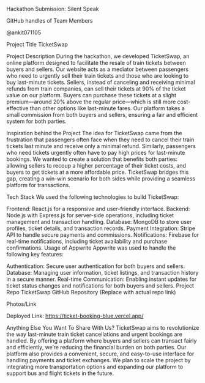 Hackathon Submission: Silent Speak

GitHub handles of Team Members

@ankit071105

Project Title
TicketSwap 

Project Description
During the hackathon, we developed TicketSwap, an online platform designed to facilitate the resale of train tickets between buyers and sellers. Our website acts as a mediator between passengers who need to urgently sell their train tickets and those who are looking to buy last-minute tickets. Sellers, instead of canceling and receiving minimal refunds from train companies, can sell their tickets at 90% of the ticket value on our platform. Buyers can purchase these tickets at a slight premium—around 20% above the regular price—which is still more cost-effective than other options like last-minute fares. Our platform takes a small commission from both buyers and sellers, ensuring a fair and efficient system for both parties.

Inspiration behind the Project
The idea for TicketSwap came from the frustration that passengers often face when they need to cancel their train tickets last minute and receive only a minimal refund. Similarly, passengers who need tickets urgently often have to pay high prices for last-minute bookings. We wanted to create a solution that benefits both parties: allowing sellers to recoup a higher percentage of their ticket costs, and buyers to get tickets at a more affordable price. TicketSwap bridges this gap, creating a win-win scenario for both sides while providing a seamless platform for transactions.

Tech Stack
We used the following technologies to build TicketSwap:

Frontend: React.js for a responsive and user-friendly interface.
Backend: Node.js with Express.js for server-side operations, including ticket management and transaction handling.
Database: MongoDB to store user profiles, ticket details, and transaction records.
Payment Integration: Stripe API to handle secure payments and commissions.
Notifications: Firebase for real-time notifications, including ticket availability and purchase confirmations.
Usage of Appwrite
Appwrite was used to handle the following key features:

Authentication: Secure user authentication for both buyers and sellers.
Database: Managing user information, ticket listings, and transaction history in a secure manner.
Real-time Communication: Enabling instant updates for ticket status changes and notifications for both buyers and sellers.
Project Repo
TicketSwap GitHub Repository (Replace with actual repo link)


Photos/Link

Deployed Link: https://ticket-booking-blue.vercel.app/

Anything Else You Want To Share With Us?
TicketSwap aims to revolutionize the way last-minute train ticket cancellations and urgent bookings are handled. By offering a platform where buyers and sellers can transact fairly and efficiently, we’re reducing the financial burden on both parties. Our platform also provides a convenient, secure, and easy-to-use interface for handling payments and ticket exchanges. We plan to scale the project by integrating more transportation options and expanding our platform to support bus and flight tickets in the future.

